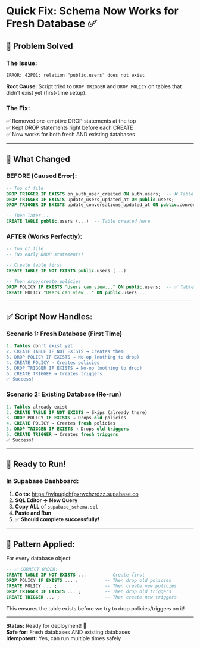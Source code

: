 # Quick Fix: Schema Now Works for Fresh Database ✅

## 🎯 Problem Solved

### The Issue:
```
ERROR: 42P01: relation "public.users" does not exist
```

**Root Cause:** Script tried to `DROP TRIGGER` and `DROP POLICY` on tables that didn't exist yet (first-time setup).

### The Fix:
✅ Removed pre-emptive DROP statements at the top  
✅ Kept DROP statements right before each CREATE  
✅ Now works for both fresh AND existing databases

---

## 🔧 What Changed

### BEFORE (Caused Error):
```sql
-- Top of file
DROP TRIGGER IF EXISTS on_auth_user_created ON auth.users;  -- ❌ Table doesn't exist yet!
DROP TRIGGER IF EXISTS update_users_updated_at ON public.users;
DROP TRIGGER IF EXISTS update_conversations_updated_at ON public.conversations;

-- Then later...
CREATE TABLE public.users (...)  -- Table created here
```

### AFTER (Works Perfectly):
```sql
-- Top of file
-- (No early DROP statements)

-- Create table first
CREATE TABLE IF NOT EXISTS public.users (...)

-- Then drop/create policies
DROP POLICY IF EXISTS "Users can view..." ON public.users;  -- ✅ Table exists now!
CREATE POLICY "Users can view..." ON public.users ...
```

---

## ✅ Script Now Handles:

### Scenario 1: Fresh Database (First Time)
```sql
1. Tables don't exist yet
2. CREATE TABLE IF NOT EXISTS → Creates them
3. DROP POLICY IF EXISTS → No-op (nothing to drop)
4. CREATE POLICY → Creates policies
5. DROP TRIGGER IF EXISTS → No-op (nothing to drop)
6. CREATE TRIGGER → Creates triggers
✅ Success!
```

### Scenario 2: Existing Database (Re-run)
```sql
1. Tables already exist
2. CREATE TABLE IF NOT EXISTS → Skips (already there)
3. DROP POLICY IF EXISTS → Drops old policies
4. CREATE POLICY → Creates fresh policies
5. DROP TRIGGER IF EXISTS → Drops old triggers
6. CREATE TRIGGER → Creates fresh triggers
✅ Success!
```

---

## 🚀 Ready to Run!

### In Supabase Dashboard:

1. **Go to:** https://wlpuqichfpxrwchzrdzz.supabase.co
2. **SQL Editor → New Query**
3. **Copy ALL** of `supabase_schema.sql`
4. **Paste and Run**
5. ✅ **Should complete successfully!**

---

## 📝 Pattern Applied:

For every database object:

```sql
-- ✅ CORRECT ORDER:
CREATE TABLE IF NOT EXISTS ...       -- Create first
DROP POLICY IF EXISTS ... ;          -- Then drop old policies
CREATE POLICY ... ;                  -- Then create new policies
DROP TRIGGER IF EXISTS ... ;         -- Then drop old triggers
CREATE TRIGGER ... ;                 -- Then create new triggers
```

This ensures the table exists before we try to drop policies/triggers on it!

---

**Status:** Ready for deployment! 🎉  
**Safe for:** Fresh databases AND existing databases  
**Idempotent:** Yes, can run multiple times safely

